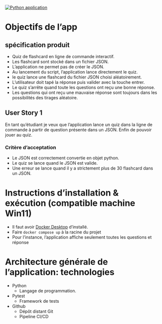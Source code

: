 [![Python application](https://github.com/Frankva/testgithubactionpython/actions/workflows/python-app.yml/badge.svg)](https://github.com/Frankva/testgithubactionpython/actions/workflows/python-app.yml)

# Objectifs de l’app
## spécification produit
- Quiz de flashcard en ligne de commande interactif.
- Les flashcard sont stocké dans un fichier JSON.
- L’application ne permet pas de créer le JSON.
- Au lancement du script, l’application lance directement le quiz.
- le quiz lance une flashcard du fichier JSON choisi aléatoirement.
- L’utilisateur doit tapé la réponse puis valider avec la touche entrer.
- Le quiz s’arrête quand toute les questions ont reçu une bonne réponse.
- Les questions qui ont reçu une mauvaise réponse sont toujours dans les possibilités des tirages aléatoire.
## User Story 1
En tant qu’étudiant
je veux que l’application lance un quiz dans la ligne de commande à partir de question présente dans un JSON.
Enfin de pouvoir jouer au quiz.
### Critère d’acceptation
- Le JSON est correctement convertie en objet python.
- Le quiz se lance quand le JSON est valide.
- Une erreur se lance quand il y a strictement plus de 30 flashcard dans un JSON.
# Instructions d’installation & exécution (compatible machine Win11)
- Il faut avoir [Docker
  Desktop](https://www.docker.com/products/docker-desktop/) d’installé.
- Faire `docker compose up` à la racine du projet
- Pour l’instance, l’application affiche seulement toutes les questions et réponse
# Architecture générale de l’application: technologies
- Python
	- Langage de programmation.
- Pytest
	- Framework de tests
- Github
	- Dépôt distant Git
	- Pipeline CI/CD
